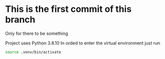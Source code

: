 # This is the first commit of this branch

Only for there to be something

Project uses Python 3.8.10
In orded to enter the virtual environment just run
```bash
source .venv/bin/activate

```


